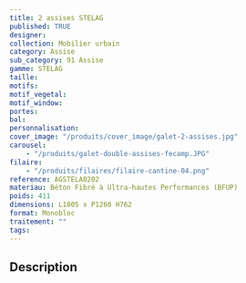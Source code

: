 ```yaml
---
title: 2 assises STELAG
published: TRUE
designer:
collection: Mobilier urbain
category: Assise
sub_category: 91 Assise
gamme: STELAG
taille:
motifs:
motif_vegetal:
motif_window:
portes:
bal:
personnalisation:
cover_image: "/produits/cover_image/galet-2-assises.jpg"
carousel:
    - "/produits/galet-double-assises-fecamp.JPG"
filaire:
    - "/produits/filaires/filaire-cantine-04.png"
reference: AGSTELA0202
materiau: Béton Fibré à Ultra-hautes Performances (BFUP)
poids: 411
dimensions: L1805 x P1260 H762
format: Monobloc
traitement: ""
tags:
---
```


## Description
